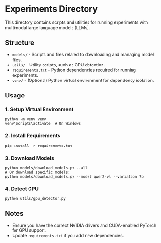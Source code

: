 # Experiments Directory

This directory contains scripts and utilities for running experiments with multimodal large language models (LLMs).

## Structure

- `models/` - Scripts and files related to downloading and managing model files.
- `utils/` - Utility scripts, such as GPU detection.
- `requirements.txt` - Python dependencies required for running experiments.
- `venv/` - (Optional) Python virtual environment for dependency isolation.

## Usage

### 1. Setup Virtual Environment
```
python -m venv venv
venv\Scripts\activate  # On Windows
```

### 2. Install Requirements
```
pip install -r requirements.txt
```

### 3. Download Models
```
python models/download_models.py --all
# Or download specific models:
python models/download_models.py --model qwen2-vl --variation 7b
```

### 4. Detect GPU
```
python utils/gpu_detector.py
```

## Notes
- Ensure you have the correct NVIDIA drivers and CUDA-enabled PyTorch for GPU support.
- Update `requirements.txt` if you add new dependencies. 
